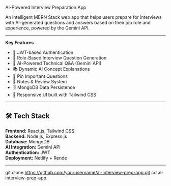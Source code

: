  AI-Powered Interview Preparation App

An intelligent MERN Stack web app that helps users prepare for interviews with AI-generated questions and answers based on their job role and experience, powered by the Gemini API.

---

**Key Features**
- 🔐 JWT-based Authentication  
- 💼 Role-Based Interview Question Generation  
- 🤖 AI-Powered Technical Q&A (Gemini API)  
- 📚 Dynamic AI Concept Explanations  
- 📌 Pin Important Questions  
- 📝 Notes & Review System  
- 🗄️ MongoDB Data Persistence  
- 🎨 Responsive UI built with Tailwind CSS  

---

## 🛠️ Tech Stack
**Frontend:** React.js, Tailwind CSS  
**Backend:** Node.js, Express.js  
**Database:** MongoDB  
**AI Integration:** Gemini API  
**Authentication:** JWT  
**Deployment:** Netlify + Rende 

---

git clone https://github.com/yourusername/ai-interview-prep-app.git
cd ai-interview-prep-app
